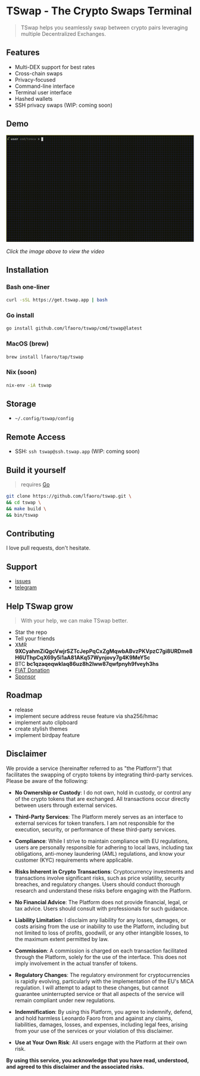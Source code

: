 # TSwap - The Crypto Swaps Terminal

> TSwap helps you seamlessly swap between crypto pairs leveraging multiple Decentralized Exchanges.

## Features

- Multi-DEX support for best rates
- Cross-chain swaps
- Privacy-focused
- Command-line interface
- Terminal user interface
- Hashed wallets
- SSH privacy swaps (WIP: coming soon)

## Demo

<a href="https://tswap.app/asset/demo.mp4">
  <img src="asset/demo.gif" alt="Demo GIF" />
</a>

_Click the image above to view the video_

## Installation

### Bash one-liner

```bash
curl -sSL https://get.tswap.app | bash
```

### Go install

```bash
go install github.com/lfaoro/tswap/cmd/tswap@latest
```

### MacOS (brew)

```bash
brew install lfaoro/tap/tswap
```

### Nix (soon)

```bash
nix-env -iA tswap
```

## Storage

- `~/.config/tswap/config`

## Remote Access

- SSH: ```ssh tswap@ssh.tswap.app``` (WIP: coming soon)

## Build it yourself

> requires [Go](https://go.dev/doc/install)

```bash
git clone https://github.com/lfaoro/tswap.git \
&& cd tswap \
&& make build \
&& bin/tswap
```

## Contributing

I love pull requests, don't hesitate.

## Support

- [issues](https://github.com/lfaoro/tswap/issues)
- [telegram](https://t.me/termswap)

## Help TSwap grow

> With your help, we can make TSwap better.

- Star the repo
- Tell your friends
- XMR **9XCyahmZiQgcVwjrSZTcJepPqCxZgMqwbABvzPKVpzC7gi8URDme8H6UThpCqX69y5i1aA81AKq57Wynjovy7g4K9MeY5c**
- BTC **bc1qzaqeqwklaq86uz8h2lww87qwfpnyh9fveyh3hs**
- [FIAT Donation](https://checkout.revolut.com/pay/7c8fae59-f65b-44de-9875-39dc014dc817)
- [Sponsor](https://github.com/sponsors/lfaoro)

## Roadmap
- release
- implement secure address reuse feature via sha256/hmac
- implement auto clipboard
- create stylish themes
- implement birdpay feature

## Disclaimer

We provide a service (hereinafter referred to as "the Platform") that facilitates the swapping of crypto tokens by integrating third-party services. Please be aware of the following:

- **No Ownership or Custody**: I do not own, hold in custody, or control any of the crypto tokens that are exchanged. All transactions occur directly between users through external services.

- **Third-Party Services**: The Platform merely serves as an interface to external services for token transfers. I am not responsible for the execution, security, or performance of these third-party services.

- **Compliance**: While I strive to maintain compliance with EU regulations, users are personally responsible for adhering to local laws, including tax obligations, anti-money laundering (AML) regulations, and know your customer (KYC) requirements where applicable.

- **Risks Inherent in Crypto Transactions**: Cryptocurrency investments and transactions involve significant risks, such as price volatility, security breaches, and regulatory changes. Users should conduct thorough research and understand these risks before engaging with the Platform.

- **No Financial Advice**: The Platform does not provide financial, legal, or tax advice. Users should consult with professionals for such guidance.

- **Liability Limitation**: I disclaim any liability for any losses, damages, or costs arising from the use or inability to use the Platform, including but not limited to loss of profits, goodwill, or any other intangible losses, to the maximum extent permitted by law.

- **Commission**: A commission is charged on each transaction facilitated through the Platform, solely for the use of the interface. This does not imply involvement in the actual transfer of tokens.

- **Regulatory Changes**: The regulatory environment for cryptocurrencies is rapidly evolving, particularly with the implementation of the EU's MiCA regulation. I will attempt to adapt to these changes, but cannot guarantee uninterrupted service or that all aspects of the service will remain compliant under new regulations.

- **Indemnification**: By using this Platform, you agree to indemnify, defend, and hold harmless Leonardo Faoro from and against any claims, liabilities, damages, losses, and expenses, including legal fees, arising from your use of the services or your violation of this disclaimer.

- **Use at Your Own Risk**: All users engage with the Platform at their own risk.

**By using this service, you acknowledge that you have read, understood, and agreed to this disclaimer and the associated risks.**
